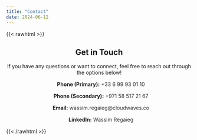 ```yaml
---
title: "Contact"
date: 2024-06-12
---
```


{{< rawhtml >}}
<div class="contact-page">
  <h2>Get in Touch</h2>
  <p>If you have any questions or want to connect, feel free to reach out through the options below!</p>
  
  <ul class="contact-list">
    <li>
      <i class="fa fa-phone"></i> 
      <strong>Phone (Primary):</strong> <a href="tel:+33699930110">+33 6 99 93 01 10</a>
    </li>
    <li>
      <i class="fa fa-phone"></i> 
      <strong>Phone (Secondary):</strong> <a href="tel:+971585172167">+971 58 517 21 67</a>
    </li>
    <li>
      <i class="fa fa-envelope"></i> 
      <strong>Email:</strong> <a href="mailto:wassim.regaieg@cloudwaves.co">wassim.regaieg@cloudwaves.co</a>
    </li>
    <li>
      <i class="fa fa-linkedin"></i> 
      <strong>LinkedIn:</strong> <a href="https://www.linkedin.com/in/wassim-regaieg-837578177/" target="_blank">Wassim Regaieg</a>
    </li>
  </ul>
  
  <style>
    .contact-page {
      text-align: center;
    }
    .contact-list {
      list-style: none;
      padding: 0;
    }
    .contact-list li {
      margin: 15px 0;
    }
    .contact-list i {
      font-size: 24px;
      margin-right: 10px;
    }
    .contact-list a {
      text-decoration: none;
      color: #ffffff; /* Light text for dark mode */
    }
    .contact-list a:hover {
      color: #0077b5; /* LinkedIn blue */
    }

    /* Dark mode specific */
    body.dark-mode .contact-page, body.dark-mode .contact-list a {
      color: #ffffff; /* Ensures visibility in dark mode */
    }

    /* Light mode */
    body:not(.dark-mode) .contact-list a {
      color: #333; /* Dark text for light mode */
    }
  </style>
</div>
{{< /rawhtml >}}
